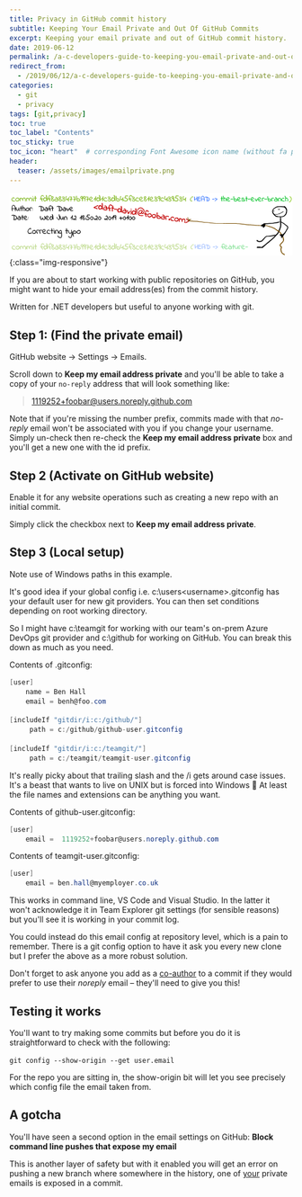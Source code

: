 ```yaml
---
title: Privacy in GitHub commit history
subtitle: Keeping Your Email Private and Out Of GitHub Commits
excerpt: Keeping your email private and out of GitHub commit history.
date: 2019-06-12
permalink: /a-c-developers-guide-to-keeping-you-email-private-and-out-of-github-commits/
redirect_from:  
  - /2019/06/12/a-c-developers-guide-to-keeping-you-email-private-and-out-of-github-commits/
categories:
  - git
  - privacy
tags: [git,privacy]
toc: true
toc_label: "Contents"
toc_sticky: true
toc_icon: "heart"  # corresponding Font Awesome icon name (without fa prefix)
header:
  teaser: /assets/images/emailprivate.png
---
```


![Cartoon depiction of keeping email private.](/assets/images/emailprivate.png){:class="img-responsive"}

If you are about to start working with public repositories on GitHub, you might want to hide your email address(es) from the commit history.

Written for .NET developers but useful to anyone working with git.

## Step 1: (Find the private email)

GitHub website -> Settings -> Emails.  
  
Scroll down to **Keep my email address private** and you'll be able to take a copy of your `no-reply` address that will look something like:

> 1119252+foobar@users.noreply.github.com

Note that if you're missing the number prefix, commits made with that _no-reply_ email won't be associated with you if you change your username. Simply un-check then re-check the **Keep my email address private** box and you'll get a new one with the id prefix.

## Step 2&nbsp;(Activate on GitHub website)

Enable it for any website operations such as creating a new repo with an initial commit. 

Simply click the checkbox next to **Keep my email address private**.

## Step 3&nbsp;(Local setup)

Note use of Windows paths in this example.

It's good idea if your global config i.e. c:\users\<username>\.gitconfig has your default user for new git providers. You can then set conditions depending on root working directory. 

So I might have c:\teamgit for working with our team's on-prem Azure DevOps git provider and c:\github for working on GitHub. You can break this down as much as you need.

Contents of&nbsp;.gitconfig:

```csharp
[user]
    name = Ben Hall
    email = benh@foo.com

[includeIf "gitdir/i:c:/github/"]
     path = c:/github/github-user.gitconfig

[includeIf "gitdir/i:c:/teamgit/"]
     path = c:/teamgit/teamgit-user.gitconfig
```

It's really picky about that trailing slash and the /i gets around case issues. It's a beast that wants to live on UNIX but is forced into Windows 🙂 At least the file names and extensions can be anything you want.

Contents of&nbsp;github-user.gitconfig:

```csharp
[user]
    email =  1119252+foobar@users.noreply.github.com
```

Contents of&nbsp;teamgit-user.gitconfig:

```csharp
[user]
    email = ben.hall@myemployer.co.uk
```

This works in command line, VS Code and Visual Studio. In the latter it won't acknowledge it in Team Explorer git settings (for sensible reasons) but you'll see it is working in your commit log.

You could instead do this email config at repository level, which is a pain to remember. There is a git config option to have it ask you every new clone but I prefer the above as a more robust solution.

Don't forget to ask anyone you add as a [co-author](https://help.github.com/en/articles/creating-a-commit-with-multiple-authors) to a commit if they would prefer to use their&nbsp;_noreply_&nbsp;email &#8211; they'll need to give you this!

## Testing it works

You'll want to try making some commits but before you do it is straightforward to check with the following:

  `git config --show-origin --get user.email`

For the repo you are sitting in, the show-origin bit will let you see precisely which config file the email taken from.

## A gotcha

You'll have seen a second option in the email settings on GitHub: **Block command line pushes that expose my email**

This is another layer of safety but with it enabled you will get an error on pushing a new branch where somewhere in the history, one of <span style="text-decoration: underline;">your</span> private emails is exposed in a commit.
